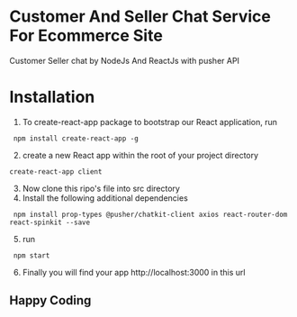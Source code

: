 # Customer And Seller Chat Service For Ecommerce Site
Customer Seller chat by NodeJs And ReactJs with pusher API

# Installation
1. To create-react-app package to bootstrap our React application, run 
```
 npm install create-react-app -g
```
2. create a new React app within the root of your project directory
```
create-react-app client
```
3. Now clone this ripo's file into src directory
4. Install the following additional dependencies
```
 npm install prop-types @pusher/chatkit-client axios react-router-dom react-spinkit --save
```
5. run 
```
 npm start
 ```
 6. Finally you will find your app 
 http://localhost:3000 
 in this url
 
 ## Happy Coding
